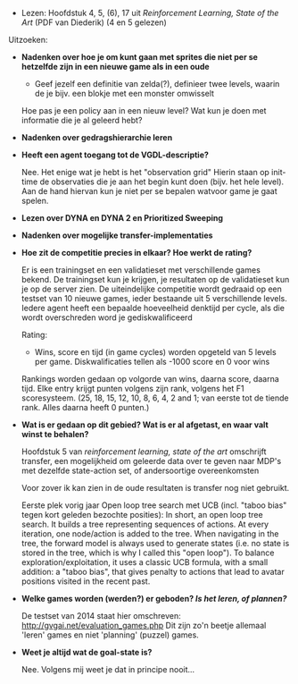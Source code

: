 - Lezen: Hoofdstuk
  4, 5, (6), 17
  uit *Reinforcement Learning, State of the Art* (PDF van Diederik)
  (4 en 5 gelezen)

Uitzoeken: 

- **Nadenken over hoe je om kunt gaan met sprites die niet per se hetzelfde zijn
	in een nieuwe game als in een oude**
	- Geef jezelf een definitie van zelda(?), definieer twee levels, waarin de
		je bijv. een blokje met een monster omwisselt

	Hoe pas je een policy aan in een nieuw level? Wat kun je doen met informatie
	die je al geleerd hebt? 

- **Nadenken over gedragshierarchie leren**

- **Heeft een agent toegang tot de VGDL-descriptie?**

	Nee. Het enige wat je hebt is het "observation grid" Hierin staan op init-time
	de observaties die je aan het begin kunt doen (bijv. het hele level). Aan de
	hand hiervan kun je niet per se bepalen watvoor game je gaat spelen.

- **Lezen over DYNA en DYNA 2 en Prioritized Sweeping**

- **Nadenken over mogelijke transfer-implementaties**

- **Hoe zit de competitie precies in elkaar? Hoe werkt de rating?**

	Er is een trainingset en een validatieset met verschillende games bekend. De
	trainingset kun je krijgen, je resultaten op de validatieset kun je op de
	server zien. De uiteindelijke competitie wordt gedraaid op een testset
	van 10 nieuwe games, ieder bestaande uit 5 verschillende levels. Iedere
	agent heeft een bepaalde hoeveelheid denktijd per cycle, als die wordt
	overschreden word je gediskwalificeerd 

	Rating: 
	- Wins, score en tijd (in game cycles) worden opgeteld van 5 levels per
	  game. Diskwalificaties tellen als -1000 score en 0 voor wins

	Rankings worden gedaan op volgorde van wins, daarna score, daarna tijd.
	Elke entry krijgt punten volgens zijn rank, volgens het F1 scoresysteem.
	(25, 18, 15, 12, 10, 8, 6, 4, 2 and 1; van eerste tot de tiende rank.
	Alles daarna heeft 0 punten.)

- **Wat is er gedaan op dit gebied? Wat is er al afgetast, en waar valt winst
  te behalen?**

	Hoofdstuk 5 van *reinforcement learning, state of the art* omschrijft
	transfer, een mogelijkheid om geleerde data over te geven naar MDP's
	met dezelfde state-action set, of andersoortige overeenkomsten

	Voor zover ik kan zien in de oude resultaten is transfer nog niet gebruikt.

	Eerste plek vorig jaar Open loop tree search met UCB (incl. "taboo bias"
	tegen kort geleden bezochte posities): 
	In short, an open loop tree search. It builds a tree representing sequences
	of actions. At every iteration, one node/action is added to the tree. When
	navigating in the tree, the forward model is always used to generate states
	(i.e. no state is stored in the tree, which is why I called this "open
	loop"). To balance exploration/exploitation, it uses a classic UCB formula,
	with a small addition: a "taboo bias", that gives penalty to actions that
	lead to avatar positions visited in the recent past.

- **Welke games worden (werden?) er geboden? *Is het leren, of plannen?***

	De testset van 2014 staat hier omschreven:
	http://gvgai.net/evaluation_games.php
	Dit zijn zo'n beetje allemaal 'leren' games en niet 'planning' (puzzel)
	games. 
- **Weet je altijd wat de goal-state is?**

	Nee. Volgens mij weet je dat in principe nooit...
